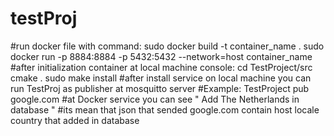 # testProj

#run docker file with command:
sudo docker build -t container_name .
sudo docker run -p 8884:8884 -p 5432:5432 --network=host container_name
#after initialization container at local machine console:
cd TestProject/src
cmake .
sudo make install
#after install service on local machine you can run TestProj as publisher at mosquitto server
#Example:
TestProject pub google.com
#at Docker service you can see " Add The Netherlands in database "
#its mean that json that sended google.com contain host locale country that added in database
